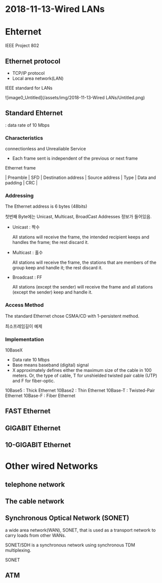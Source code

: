 # 2018-11-13-Wired LANs

# Ehternet

IEEE Project 802

## Ethernet protocol

- TCP/IP protocol
- Local area network(LAN)

IEEE standard for LANs

![image0_Untitled](/assets/img/2018-11-13-Wired LANs/Untitled.png)

## Standard Ehternet

: data rate of 10 Mbps

### Characteristics

connectionless and Unrealiable Service

- Each frame sent is independent of the previous or next frame

Ethernet frame

| Preamble | SFD | Destination address | Source address | Type | Data and padding | CRC |

### Addressing

The Ethernet address is 6 bytes (48bits)

첫번째 Byte에는 Unicast, Multicast, BroadCast Addresses 정보가 들어있음.

- Unicast : 짝수

    All stations will receive the frame, the intended recipient keeps and handles the frame; the rest discard it.

- Multicast : 홀수

    All stations will receive the frame, the stations that are members of the group keep and handle it; the rest discard it.

- Broadcast : FF

    All stations (except the sender) will receive the frame and all stations (except the sender) keep and handle it.

### Access Method

The standard Ethernet chose CSMA/CD with 1-persistent method.

최소프레임길이 예제

### Implementation

10BaseX

- Data rate 10 Mbps
- Base means baseband (digital) signal
- X approximately defines either the maximum size of the cable in 100 meters. Or, the type of cable, T for unshielded twisted pair cable (UTP) and F for fiber-optic.

10Base5 : Thick Ethernet 10Base2 : Thin Ethernet 10Base-T : Twisted-Pair Ethernet 10Base-F : Fiber Ethernet

## FAST Ethernet

## GIGABIT Ethernet

## 10-GIGABIT Ethernet

# Other wired Networks

## telephone network

## The cable network

## Synchronous Optical Network (SONET)

a wide area network(WAN), SONET, that is used as a transport network to carry loads from other WANs.

SONET/SDH is a synchronous network using synchronous TDM multiplexing.

SONET

## ATM